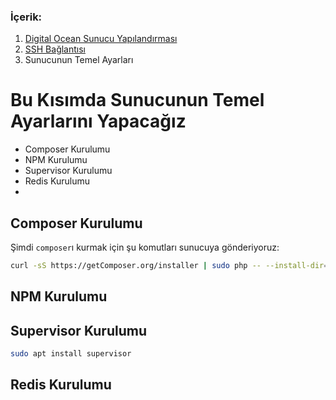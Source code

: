 ### İçerik:
1. [Digital Ocean Sunucu Yapılandırması](https://gitlab.com/tutkun/reading/blob/master/digitaloceans/readme.md)
2. [SSH Bağlantısı](https://gitlab.com/tutkun/reading/blob/master/digitaloceans/ssh-connection.md)
3. Sunucunun Temel Ayarları

# Bu Kısımda Sunucunun Temel Ayarlarını Yapacağız

* Composer Kurulumu
* NPM Kurulumu
* Supervisor Kurulumu
* Redis Kurulumu
* 

## Composer Kurulumu

Şimdi `composer`ı kurmak için şu komutları sunucuya gönderiyoruz:
```sh
curl -sS https://getComposer.org/installer | sudo php -- --install-dir=/usr/local/bin --filename=composer
```

## NPM Kurulumu


## Supervisor Kurulumu

```sh
sudo apt install supervisor
```

## Redis Kurulumu
